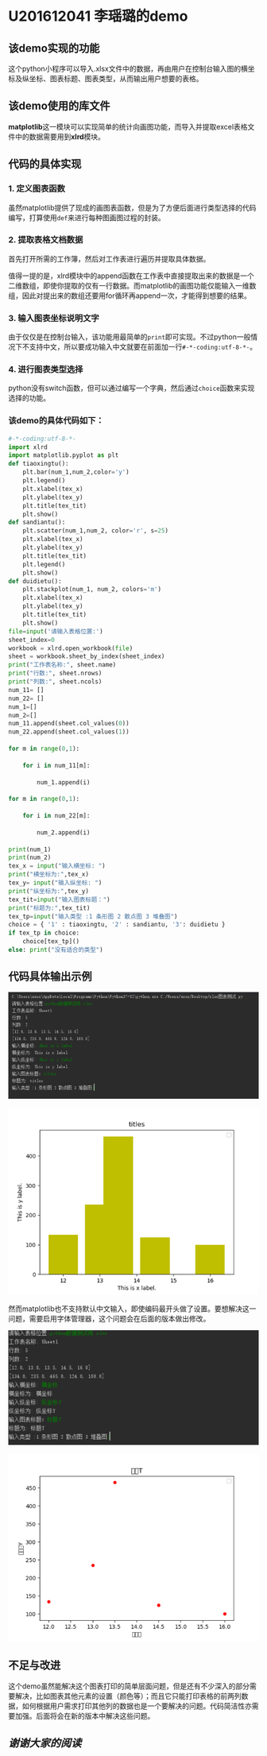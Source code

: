 # U201612041 李瑶璐的demo
## 该demo实现的功能
这个python小程序可以导入.xlsx文件中的数据，再由用户在控制台输入图的横坐标及纵坐标、图表标题、图表类型，从而输出用户想要的表格。
## 该demo使用的库文件
**matplotlib**这一模块可以实现简单的统计向画图功能，而导入并提取excel表格文件中的数据需要用到**xlrd**模块。
## 代码的具体实现
### 1. 定义图表函数
虽然matplotlib提供了现成的画图表函数，但是为了方便后面进行类型选择的代码编写，打算使用`def`来进行每种图画图过程的封装。
### 2. 提取表格文档数据
首先打开所需的工作簿，然后对工作表进行遍历并提取具体数据。

值得一提的是，xlrd模块中的append函数在工作表中直接提取出来的数据是一个二维数组，即使你提取的仅有一行数据。而matplotlib的画图功能仅能输入一维数组，因此对提出来的数组还要用for循环再append一次，才能得到想要的结果。
### 3. 输入图表坐标说明文字
由于仅仅是在控制台输入，该功能用最简单的`print`即可实现。不过python一般情况下不支持中文，所以要成功输入中文就要在前面加一行`#-*-coding:utf-8-*-`。
### 4. 进行图表类型选择
python没有switch函数，但可以通过编写一个字典，然后通过`choice`函数来实现选择的功能。
### **该demo的具体代码如下：**
```python
#-*-coding:utf-8-*-
import xlrd
import matplotlib.pyplot as plt
def tiaoxingtu():
    plt.bar(num_1,num_2,color='y')
    plt.legend()
    plt.xlabel(tex_x)
    plt.ylabel(tex_y)
    plt.title(tex_tit)
    plt.show()
def sandiantu():
    plt.scatter(num_1,num_2, color='r', s=25)
    plt.xlabel(tex_x)
    plt.ylabel(tex_y)
    plt.title(tex_tit)
    plt.legend()
    plt.show()
def duidietu():
    plt.stackplot(num_1, num_2, colors='m')
    plt.xlabel(tex_x)
    plt.ylabel(tex_y)
    plt.title(tex_tit)
    plt.show()
file=input('请输入表格位置:')
sheet_index=0
workbook = xlrd.open_workbook(file)
sheet = workbook.sheet_by_index(sheet_index)
print("工作表名称:", sheet.name)
print("行数:", sheet.nrows)
print("列数:", sheet.ncols)
num_11= []
num_22= []
num_1=[]
num_2=[]
num_11.append(sheet.col_values(0))
num_22.append(sheet.col_values(1))

for m in range(0,1):

    for i in num_11[m]:

        num_1.append(i)

for m in range(0,1):

    for i in num_22[m]:

        num_2.append(i)

print(num_1)
print(num_2)
tex_x = input("输入横坐标: ")
print("横坐标为:",tex_x)
tex_y= input("输入纵坐标: ")
print("纵坐标为:",tex_y)
tex_tit=input("输入图表标题：")
print("标题为:",tex_tit)
tex_tp=input("输入类型 :1 条形图 2 散点图 3 堆叠图")
choice = { '1' : tiaoxingtu, '2' : sandiantu, '3': duidietu }
if tex_tp in choice:
    choice[tex_tp]()
else: print("没有适合的类型")
```
## 代码具体输出示例

![图表测试代码1](image/图表测试1.png "图表标签输入英文时")

![图表输出1](image/图表测试2.png "标签正常输出")

然而matplotlib也不支持默认中文输入，即使编码最开头做了设置。要想解决这一问题，需要启用字体管理器，这个问题会在后面的版本做出修改。


![图表测试代码2](image/图表测试3.png "图表标签输入中文时")

![图表输出2](image/图表测试4.png "标签输出有问题")

## 不足与改进
这个demo虽然能解决这个图表打印的简单层面问题，但是还有不少深入的部分需要解决，比如图表其他元素的设置（颜色等）；而且它只能打印表格的前两列数据，如何根据用户需求打印其他列的数据也是一个要解决的问题。代码简洁性亦需要加强。后面将会在新的版本中解决这些问题。
## *谢谢大家的阅读*